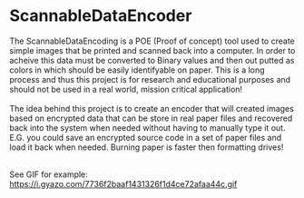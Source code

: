 # ScannableDataEncoder
The ScannableDataEncoding is a POE (Proof of concept) tool used to create simple images that be printed and scanned back into a computer. In order to acheive this data must be converted to Binary values and then out putted as colors in which should be easily identifyable on paper. This is a long process and thus this project is for research and educational purposes and should not be used in a real world, mission critical application! 
<br /> <br />
The idea behind this project is to create an encoder that will created images based on encrypted data that can be store in real paper files and recovered back into the system when needed without having to manually type it out. E.G. you could save an encrypted source code in a set of paper files and load it back when needed. Burning paper is faster then formatting drives! <br />
<br />

See GIF for example:
https://i.gyazo.com/7736f2baaf1431326f1d4ce72afaa44c.gif
